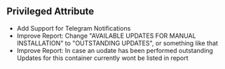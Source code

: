 ## Privileged Attribute

- Add Support for Telegram Notifications
- Improve Report: Change "AVAILABLE UPDATES FOR MANUAL INSTALLATION" to "OUTSTANDING UPDATES", or something like that
- Improve Report: In case an uodate has been performed outstanding Updates for this container currently wont be listed in report